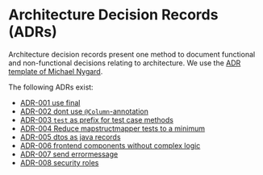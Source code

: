 # Architecture Decision Records (ADRs)

Architecture decision records present one method to document functional and non-functional decisions relating
to architecture. We use the [ADR template of Michael Nygard](https://github.com/joelparkerhenderson/architecture-decision-record/blob/main/templates/decision-record-template-by-michael-nygard/index.md).

The following ADRs exist:

- [ADR-001 use final](./adr/adr001-use-final.md)
- [ADR-002 dont use `@Column`-annotation](adr/adr002-no-hibernate-column-annotation.md)
- [ADR-003 `test` as prefix for test case methods](./adr/adr003-test-as-prefix-for-tests.md)
- [ADR-004 Reduce mapstructmapper tests to a minimum](./adr/adr004-testing-of-mapping.md)
- [ADR-005 dtos as java records](./adr/adr005-dtos-as-records.md)
- [ADR-006 frontend components without complex logic](./adr/adr006-kiss-frontend-components.md)
- [ADR-007 send errormessage](./adr/adr007-send-errormessage.md)
- [ADR-008 security roles](./adr/adr008-security-roles.md)
